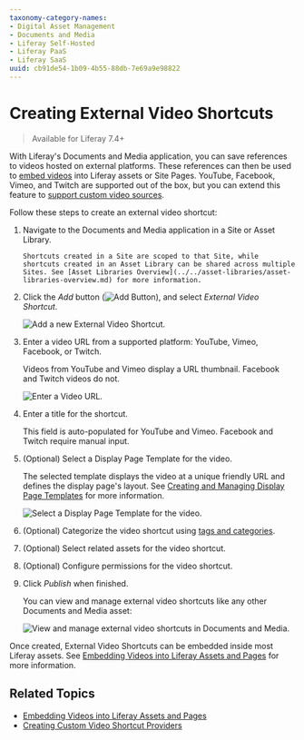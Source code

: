 ```yaml
---
taxonomy-category-names:
- Digital Asset Management
- Documents and Media
- Liferay Self-Hosted
- Liferay PaaS
- Liferay SaaS
uuid: cb91de54-1b09-4b55-88db-7e69a9e98822
---
```

# Creating External Video Shortcuts

> Available for Liferay 7.4+

With Liferay's Documents and Media application, you can save references to videos hosted on external platforms. These references can then be used to [embed videos](./embedding-videos-into-liferay-assets-and-pages.md) into Liferay assets or Site Pages. YouTube, Facebook, Vimeo, and Twitch are supported out of the box, but you can extend this feature to [support custom video sources](../developer-guide/creating-video-shortcut-providers.md).

Follow these steps to create an external video shortcut:

1. Navigate to the Documents and Media application in a Site or Asset Library.

   ```{note}
   Shortcuts created in a Site are scoped to that Site, while shortcuts created in an Asset Library can be shared across multiple Sites. See [Asset Libraries Overview](../../asset-libraries/asset-libraries-overview.md) for more information.
   ```

2. Click the *Add* button (![Add Button](../../../images/icon-add.png)), and select *External Video Shortcut*.

   ![Add a new External Video Shortcut.](./creating-external-video-shortcuts/images/01.png)

3. Enter a video URL from a supported platform: YouTube, Vimeo, Facebook, or Twitch.

   Videos from YouTube and Vimeo display a URL thumbnail. Facebook and Twitch videos do not.

   ![Enter a Video URL.](./creating-external-video-shortcuts/images/02.png)

4. Enter a title for the shortcut.

   This field is auto-populated for YouTube and Vimeo. Facebook and Twitch require manual input.

5. (Optional) Select a Display Page Template for the video.

   The selected template displays the video at a unique friendly URL and defines the display page's layout. See [Creating and Managing Display Page Templates](../../../site-building/displaying-content/using-display-page-templates/creating-and-managing-display-page-templates.md) for more information.

   ![Select a Display Page Template for the video.](./creating-external-video-shortcuts/images/03.png)

6. (Optional) Categorize the video shortcut using [tags and categories](../../tags-and-categories/organizing-content-with-categories-and-tags.md).

7. (Optional) Select related assets for the video shortcut.

8. (Optional) Configure permissions for the video shortcut.

9. Click *Publish* when finished.

   You can view and manage external video shortcuts like any other Documents and Media asset:

   ![View and manage external video shortcuts in Documents and Media.](./creating-external-video-shortcuts/images/04.png)

Once created, External Video Shortcuts can be embedded inside most Liferay assets. See [Embedding Videos into Liferay Assets and Pages](./embedding-videos-into-liferay-assets-and-pages.md) for more information.

## Related Topics

* [Embedding Videos into Liferay Assets and Pages](./embedding-videos-into-liferay-assets-and-pages.md)
* [Creating Custom Video Shortcut Providers](../developer-guide/creating-video-shortcut-providers.md)
